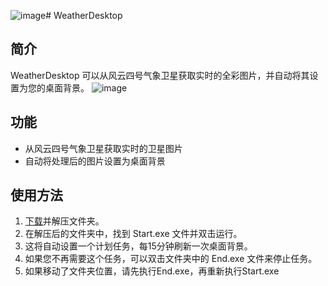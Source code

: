 ![image](https://github.com/superdun/WeatherDesktop/assets/12810367/4ad01318-21a3-4ecc-988b-db6f31eac502)# WeatherDesktop

## 简介

WeatherDesktop 可以从风云四号气象卫星获取实时的全彩图片，并自动将其设置为您的桌面背景。
![image](https://github.com/superdun/WeatherDesktop/assets/12810367/23be6146-043d-4220-8a85-9d36b188f481)

## 功能

- 从风云四号气象卫星获取实时的卫星图片
- 自动将处理后的图片设置为桌面背景

## 使用方法

1. [下载](https://github.com/superdun/WeatherDesktop/releases/download/1.0.0/WeatherDesktop.7z)并解压文件夹。
2. 在解压后的文件夹中，找到 Start.exe 文件并双击运行。
3. 这将自动设置一个计划任务，每15分钟刷新一次桌面背景。
4. 如果您不再需要这个任务，可以双击文件夹中的 End.exe 文件来停止任务。
5. 如果移动了文件夹位置，请先执行End.exe，再重新执行Start.exe



